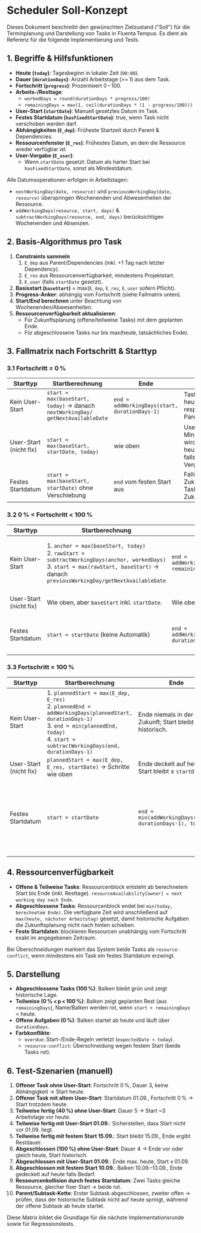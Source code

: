# Scheduler Soll-Konzept

Dieses Dokument beschreibt den gewünschten Zielzustand ("Soll") für die Terminplanung
und Darstellung von Tasks in Fluenta Tempus. Es dient als Referenz für die folgende
Implementierung und Tests.

## 1. Begriffe & Hilfsfunktionen

- **Heute (`today`)**: Tagesbeginn in lokaler Zeit (`00:00`).
- **Dauer (`durationDays`)**: Anzahl Arbeitstage (>= 1) aus dem Task.
- **Fortschritt (`progress`)**: Prozentwert 0 – 100.
- **Arbeits-/Resttage**:
  - `workedDays = round(durationDays * progress/100)`
  - `remainingDays = max(1, ceil(durationDays * (1 - progress/100)))`
- **User-Start (`startDate`)**: Manuell gesetztes Datum im Task.
- **Festes Startdatum (`hasFixedStartDate`)**: true, wenn Task nicht verschoben werden darf.
- **Abhängigkeiten (`E_dep`)**: Früheste Startzeit durch Parent & Dependencies.
- **Ressourcenfenster (`E_res`)**: Frühestes Datum, an dem die Ressource wieder verfügbar ist.
- **User-Vorgabe (`E_user`)**:
  - Wenn `startDate` gesetzt: Datum als harter Start bei `hasFixedStartDate`, sonst als Mindestdatum.

Alle Datumsoperationen erfolgen in Arbeitstagen:
- `nextWorkingDay(date, resource)` und `previousWorkingDay(date, resource)` überspringen
  Wochenenden und Abwesenheiten der Ressource.
- `addWorkingDays(resource, start, days)` & `subtractWorkingDays(resource, end, days)`
  berücksichtigen Wochenenden und Absenzen.

## 2. Basis-Algorithmus pro Task

1. **Constraints sammeln**
   1. `E_dep` aus Parent/Dependencies (inkl. +1 Tag nach letzter Dependency).
   2. `E_res` aus Ressourcenverfügbarkeit, mindestens Projektstart.
   3. `E_user` (falls `startDate` gesetzt).
2. **Basisstart (`baseStart`)** = max(`E_dep`, `E_res`, `E_user` sofern Pflicht).
3. **Progress-Anker**: abhängig vom Fortschritt (siehe Fallmatrix unten).
4. **Start/End berechnen** unter Beachtung von Wochenenden/Abwesenheiten.
5. **Ressourcenverfügbarkeit aktualisieren**:
   - Für Zukunftsplanung (offene/teilweise Tasks) mit dem geplanten Ende.
   - Für abgeschlossene Tasks nur bis max(heute, tatsächliches Ende).

## 3. Fallmatrix nach Fortschritt & Starttyp

### 3.1 Fortschritt = 0 %

| Starttyp | Startberechnung | Ende | Hinweise |
| --- | --- | --- | --- |
| Kein User-Start | `start = max(baseStart, today)` → danach `nextWorkingDay/ getNextAvailableDate` | `end = addWorkingDays(start, durationDays-1)` | Task startet ab heute, respektiert Parent/Resource. |
| User-Start (nicht fix) | `start = max(baseStart, startDate, today)` | wie oben | User-Datum ist Mindestgrenze, wird aber auf heute gehoben falls in Vergangenheit. |
| Festes Startdatum | `start = max(baseStart, startDate)` ohne Verschiebung | `end` vom festen Start aus | Falls Start in Zukunft > heute, Task bleibt in der Zukunft. |

### 3.2 0 % < Fortschritt < 100 %

| Starttyp | Startberechnung | Ende | Hinweise |
| --- | --- | --- | --- |
| Kein User-Start | 1. `anchor = max(baseStart, today)`<br>2. `rawStart = subtractWorkingDays(anchor, workedDays)`<br>3. `start = max(rawStart, baseStart)` → danach `previousWorkingDay/getNextAvailableDate` | `end = addWorkingDays(start, remainingDays-1)` | Start liegt um die bereits gearbeiteten Tage in der Vergangenheit, aber nie vor Constraints. |
| User-Start (nicht fix) | Wie oben, aber `baseStart` inkl. `startDate`. | Wie oben | Start darf nicht vor `startDate` liegen. |
| Festes Startdatum | `start = startDate` (keine Automatik) | `end = addWorkingDays(start, durationDays-1)` | Fortschritt beeinflusst Farbgebung, nicht das Zeitfenster. |

### 3.3 Fortschritt = 100 %

| Starttyp | Startberechnung | Ende | Hinweise |
| --- | --- | --- | --- |
| Kein User-Start | 1. `plannedStart = max(E_dep, E_res)`<br>2. `plannedEnd = addWorkingDays(plannedStart, durationDays-1)`<br>3. `end = min(plannedEnd, today)`<br>4. `start = subtractWorkingDays(end, durationDays-1)` | Ende niemals in der Zukunft; Start bleibt historisch. |
| User-Start (nicht fix) | `plannedStart = max(E_dep, E_res, startDate)` → Schritte wie oben | Ende deckelt auf heute, Start bleibt ≥ `startDate`. |
| Festes Startdatum | `start = startDate` | `end = min(addWorkingDays(start, durationDays-1), today)` | Falls Startdatum in Zukunft + 100 % → Ergebnis auf heute clamped, Task bleibt sichtbar als bereits abgeschlossen. |

## 4. Ressourcenverfügbarkeit

- **Offene & Teilweise Tasks**: Ressourcenblock entsteht ab berechnetem Start bis Ende
  (inkl. Resttage). `resourceAvailability[owner] = next working day nach Ende`.
- **Abgeschlossene Tasks**: Ressourcenblock endet bei `min(today, berechnetem Ende)`.
  Die verfügbare Zeit wird anschließend auf `max(heute, nächster Arbeitstag)` gesetzt, damit
  historische Aufgaben die Zukunftsplanung nicht nach hinten schieben.
- **Feste Startdaten**: blockieren Ressourcen unabhängig vom Fortschritt exakt im
  angegebenen Zeitraum.

Bei Überschneidungen markiert das System beide Tasks als `resource-conflict`, wenn mindestens
ein Task ein festes Startdatum erzwingt.

## 5. Darstellung

- **Abgeschlossene Tasks (100 %)**: Balken bleibt grün und zeigt historische Lage.
- **Teilweise (0 % < p < 100 %)**: Balken zeigt geplanten Rest (aus `remainingDays`), Name/Balken werden rot, wenn
  `start + remainingDays` < heute.
- **Offene Aufgaben (0 %)**: Balken startet ab heute und läuft über `durationDays`.
- **Farbkonflikte**:
  - `overdue`: Start-/Ende-Regeln verletzt (`expectedDate < today`).
  - `resource-conflict`: Überschneidung wegen festem Start (beide Tasks rot).

## 6. Test-Szenarien (manuell)

1. **Offener Task ohne User-Start**: Fortschritt 0 %, Dauer 3, keine Abhängigkeit → Start heute.
2. **Offener Task mit altem User-Start**: Startdatum 01.09., Fortschritt 0 % → Start trotzdem heute.
3. **Teilweise fertig (40 %) ohne User-Start**: Dauer 5 → Start ~3 Arbeitstage vor heute.
4. **Teilweise fertig mit User-Start 01.09.**: Sicherstellen, dass Start nicht vor 01.09. liegt.
5. **Teilweise fertig mit festem Start 15.09.**: Start bleibt 15.09., Ende ergibt Restdauer.
6. **Abgeschlossen (100 %) ohne User-Start**: Dauer 4 → Ende vor oder gleich heute, Start historisch.
7. **Abgeschlossen mit User-Start 01.09.**: Ende max. heute, Start ≥ 01.09.
8. **Abgeschlossen mit festem Start 10.09.**: Balken 10.09.–13.09., Ende gedeckelt auf heute falls Bedarf.
9. **Ressourcenkollision durch festes Startdatum**: Zwei Tasks gleiche Ressource, gleicher fixer Start → beide rot.
10. **Parent/Subtask-Kette**: Erster Subtask abgeschlossen, zweiter offen → prüfen, dass der historische Subtask nicht auf heute springt, während der offene Subtask ab heute startet.

Diese Matrix bildet die Grundlage für die nächste Implementationsrunde sowie für Regressionstests.

